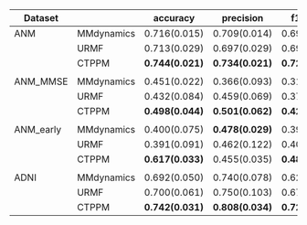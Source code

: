 

| Dataset   |            | accuracy         | precision        | f1-score         | recall           | auc              | aupr             |
| --------- | ---------- | ---------------- | ---------------- | ---------------- | ---------------- | ---------------- | ---------------- |
| ANM       | MMdynamics | 0.716(0.015)     | 0.709(0.014)     | 0.698(0.014)     | 0.704(0.014)     | 0.857(0.019)     | 0.752(0.031)     |
|           | URMF       | 0.713(0.029)     | 0.697(0.029)     | 0.694(0.028)     | 0.698(0.031)     | **0.871(0.010)** | **0.793(0.018)** |
|           | CTPPM      | **0.744(0.021)** | **0.734(0.021)** | **0.729(0.018)** | **0.730(0.021)** | 0.852(0.014)     | 0.771(0.019)     |
|           |            |                  |                  |                  |                  |                  |                  |
| ANM_MMSE  | MMdynamics | 0.451(0.022)     | 0.366(0.093)     | 0.312(0.058)     | 0.331(0.043)     | 0.702(0.021)     | 0.434(0.029)     |
|           | URMF       | 0.432(0.084)     | 0.459(0.069)     | 0.378(0.052)     | 0.386(0.037)     | **0.735(0.015)** | 0.460(0.019)     |
|           | CTPPM      | **0.498(0.044)** | **0.501(0.062)** | **0.420(0.035)** | **0.425(0.028)** | 0.730(0.024)     | **0.476(0.023)** |
|           |            |                  |                  |                  |                  |                  |                  |
| ANM_early | MMdynamics | 0.400(0.075)     | **0.478(0.029)** | 0.395(0.072)     | 0.400(0.081)     | 0.493(0.067)     | 0.471(0.070)     |
|           | URMF       | 0.391(0.091)     | 0.462(0.122)     | 0.405(0.095)     | 0.393(0.093)     | 0.560(0.051)     | 0.520(0.068)     |
|           | CTPPM      | **0.617(0.033)** | 0.455(0.035)     | **0.488(0.026)** | **0.538(0.028)** | **0.701(0.023)** | **0.596(0.044)** |
|           |            |                  |                  |                  |                  |                  |                  |
| ADNI      | MMdynamics | 0.692(0.050)     | 0.740(0.078)     | 0.620(0.081)     | 0.592(0.071)     | 0.748(0.030)     | 0.698(0.034)     |
|           | URMF       | 0.700(0.061)     | 0.750(0.103)     | 0.670(0.060)     | 0.641(0.036)     | 0.744(0.039)     | 0.712(0.035)     |
|           | CTPPM      | **0.742(0.031)** | **0.808(0.034)** | **0.722(0.026)** | **0.679(0.023)** | **0.800(0.039)** | **0.753(0.036)** |
